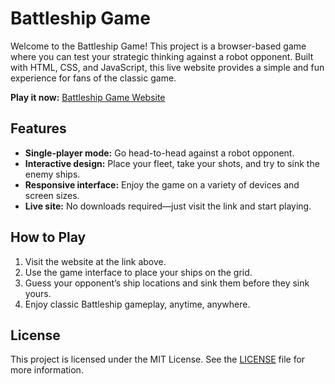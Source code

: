 # Battleship Game

Welcome to the Battleship Game! This project is a browser-based game where you can test your strategic thinking against a robot opponent. Built with HTML, CSS, and JavaScript, this live website provides a simple and fun experience for fans of the classic game.

**Play it now:** [Battleship Game Website](https://regiloshi.github.io/BattleShipGame/)

## Features

- **Single-player mode:** Go head-to-head against a robot opponent.
- **Interactive design:** Place your fleet, take your shots, and try to sink the enemy ships.
- **Responsive interface:** Enjoy the game on a variety of devices and screen sizes.
- **Live site:** No downloads required—just visit the link and start playing.

## How to Play

1. Visit the website at the link above.
2. Use the game interface to place your ships on the grid.
3. Guess your opponent’s ship locations and sink them before they sink yours.
4. Enjoy classic Battleship gameplay, anytime, anywhere.

## License

This project is licensed under the MIT License. See the [LICENSE](https://github.com/RegiLoshi/BattleShipGame/blob/main/LICENSE) file for more information.
